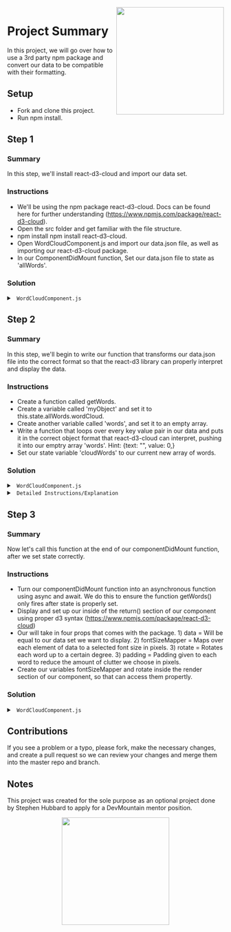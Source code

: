 <img src="https://s3.amazonaws.com/devmountain/readme-logo.png" width="250" align="right">

# Project Summary

In this project, we will go over how to use a 3rd party npm package and convert our data to be compatible with their formatting.

## Setup

* Fork and clone this project.
* Run npm install.

## Step 1

### Summary

In this step, we'll install react-d3-cloud and import our data set.

### Instructions

* We'll be using the npm package react-d3-cloud.  Docs can be found here for further understanding (https://www.npmjs.com/package/react-d3-cloud).
* Open the src folder and get familiar with the file structure. 
* npm install npm install react-d3-cloud.
* Open WordCloudComponent.js and import our data.json file, as well as importing our react-d3-cloud package.
* In our ComponentDidMount function, Set our data.json file to state as 'allWords'.  

### Solution

<details>

<summary> <code> WordCloudComponent.js </code> </summary>

```js
import React, {Component} from 'react';
import WordCloud from 'react-d3-cloud';
import data from './data.json';

export default class WordCloudComp extends Component {
    state = {
        allWords: [],
    }

    componentDidMount() {
        this.setState({
            allWords: data
        })
    }
    
    render() {
        return(
            <div>
                
            </div>
        )
    }
}

```

</details>

## Step 2

### Summary

In this step, we'll begin to write our function that transforms our data.json file into the correct format so that the react-d3 library can properly interpret and display the data.

### Instructions

* Create a function called getWords.  
* Create a variable called 'myObject' and set it to this.state.allWords.wordCloud.
* Create another variable called 'words', and set it to an empty array.
* Write a function that loops over every key value pair in our data and puts it in the correct object format that react-d3-cloud can interpret, pushing it into our emptry array 'words'.  Hint: {text: "", value: 0,}
* Set our state variable 'cloudWords' to our current new array of words.

### Solution
  
<details>

<summary> <code> WordCloudComponent.js </code> </summary>

```js
export default class WordCloudComp extends Component {
    state = {
        allWords: [],
        cloudWords: [],
    }

    componentDidMount() {
        this.setState({
            allWords: data
        })
    }

    getWords() {
        let myObject = this.state.allWords.wordCloud
        const words = [
            {
            text: "", 
            value: 0
            }
        ]

        for (let i = 0; i < 1000; i ++) {
            words.push({text: `${Object.keys(myObject)[i]}`, value: Object.values(myObject)[i]})
        }

        this.setState({
            cloudWords: words,
        })
    }
```

</details>

<details>

<summary> <code> Detailed Instructions/Explanation </code> </summary>

<br />

-  Let's break down what the function getWords() is doing.
-  For the react-d3 library to properly interpret the data, we need to transform our data.json file data into the proper {text: "example", value: 8} format.  Where "text" is the word in string value, and "value" is the amount of times it's inserted into the data.  i.e., the bigger the value, the bigger the word will appear in the word cloud.  
- We begin by writing a for loop, and looping through it 1000 times, the amount of words in our data file.  Inside the for loop, we push each individual key value pair into our empty array as an object.  
- We use Object.keys and Object.values to select each part of our data set correctly (Please see MDN docs for more info on using these two methods.  https://developer.mozilla.org/en-US/docs/Web/JavaScript/Reference/Global_Objects/Object/keys & https://developer.mozilla.org/en-US/docs/Web/JavaScript/Reference/Global_objects/Object/values).  
- Reminder: We surround our text value in back ticks to ensure the value is pushed in as a string.

</details>

## Step 3

### Summary

Now let's call this function at the end of our componentDidMount function, after we set state correctly.

### Instructions

* Turn our componentDidMount function into an asynchronous function using async and await.  We do this to ensure the function getWords() only fires after state is properly set.
* Display and set up our <WordCloud /> inside of the return() section of our component using proper d3 syntax (https://www.npmjs.com/package/react-d3-cloud)
* Our <WordCloud /> will take in four props that comes with the package.  1) data = Will be equal to our data set we want to display.  2) fontSizeMapper = Maps over each element of data to a selected font size in pixels.  3) rotate = Rotates each word up to a certain degree.  3) padding = Padding given to each word to reduce the amount of clutter we choose in pixels.
* Create our variables fontSizeMapper and rotate inside the render section of our component, so that <WordCloud /> can access them propertly.  


### Solution
  
<details>

<summary> <code> WordCloudComponent.js </code> </summary>

```js
import React, {Component} from 'react';
import WordCloud from 'react-d3-cloud';
import data from './data.json';

export default class WordCloudComp extends Component {
    state = {
        allWords: [],
        cloudWords: [],
    }

    async componentDidMount() {
        await this.setState({
            allWords: data
        })
        await this.getWords()
    }
    
    getWords() {
        let myObject = this.state.allWords.wordCloud
        const words = [
            {
            text: "", 
            value: 0,
            }
        ]

        for (let i = 0; i < 1000; i ++) {
            words.push({text: `${Object.keys(myObject)[i]}`, value: Object.values(myObject)[i]})
        }

        this.setState({
            cloudWords: words,
        })
    }

    render() {
    
        const fontSizeMapper = word => Math.log2(word.value) * 3;
        const rotate = word => word.value % 90;
        
        return(
            <div>
                <div className="doughnut-cont">
                    <div>
                        <div className="word-cloud">
                            <WordCloud
                                data={this.state.cloudWords}
                                fontSizeMapper={fontSizeMapper}
                                rotate={rotate}
                                padding="1px"
                            />
                        </div>
                    </div>
                </div> 
            </div>
        )
    }
}

```

</details>

## Contributions

If you see a problem or a typo, please fork, make the necessary changes, and create a pull request so we can review your changes and merge them into the master repo and branch.

## Notes

This project was created for the sole purpose as an optional project done by Stephen Hubbard to apply for a DevMountain mentor position. 

<p align="center">
<img src="https://s3.amazonaws.com/devmountain/readme-logo.png" width="250">
</p>
